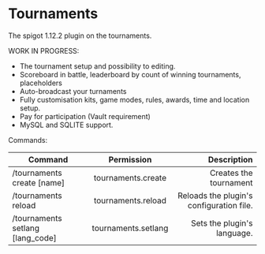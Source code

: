 # Tournaments
The spigot 1.12.2 plugin on the tournaments.

WORK IN PROGRESS:
* The tournament setup and possibility to editing.
* Scoreboard in battle, leaderboard by count of winning tournaments, placeholders
* Auto-broadcast your turnaments
* Fully customisation kits, game modes, rules, awards, time and location setup.
* Pay for participation (Vault requirement)
* MySQL and SQLITE support.

Commands:

| Command        | Permission           | Description  |
| ------------- |:-------------:| -----:|
| /tournaments create [name]      | tournaments.create | Creates the tournament |
| /tournaments reload      | tournaments.reload      |   Reloads the plugin's configuration file. |
| /tournaments setlang [lang_code]     | tournaments.setlang      |   Sets the plugin's language. |
